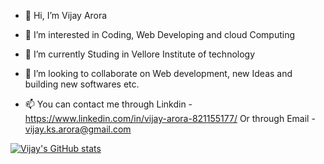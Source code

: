 - 👋 Hi, I’m Vijay Arora
- 👀 I’m interested in Coding, Web Developing and cloud Computing
- 🌱 I’m currently Studing in Vellore Institute of technology
- 💞️ I’m looking to collaborate on Web development, new Ideas and building new softwares etc.

- 📫 You can contact me through Linkdin - https://www.linkedin.com/in/vijay-arora-821155177/
      Or through Email - vijay.ks.arora@gmail.com

[![Vijay's GitHub stats](https://github-readme-stats.vercel.app/api?username=vijay-31)](https://github.com/vijay-31/github-readme-stats)

